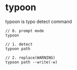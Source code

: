 # typoon
typoon is typo detect command

```
// 0. prompt mode
typoon

// 1. detect
typoon path 

// 2. replace(WARNING)
typoon path --write(-w)
```